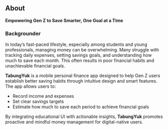 ## About

**Empowering Gen Z to Save Smarter, One Goal at a Time**

### Backgrounder

In today’s fast-paced lifestyle, especially among students and young professionals, managing money can be overwhelming. Many struggle with tracking daily expenses, setting savings goals, and understanding how much to save each month. This often results in poor financial habits and unachievable financial goals.

**TabungYuk** is a mobile personal finance app designed to help Gen Z users establish better saving habits through intuitive design and smart features. The app allows users to:
- Record income and expenses
- Set clear savings targets
- Estimate how much to save each period to achieve financial goals

By integrating educational UI with actionable insights, **TabungYuk** promotes proactive and mindful money management for digital-native users.
